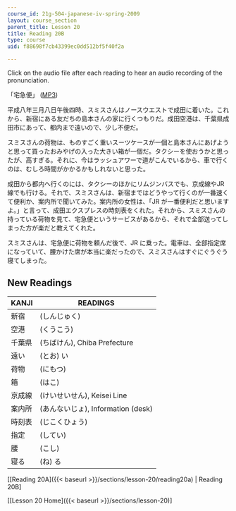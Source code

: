 ```yaml
---
course_id: 21g-504-japanese-iv-spring-2009
layout: course_section
parent_title: Lesson 20
title: Reading 20B
type: course
uid: f88698f7cb43399ec0dd512bf5f40f2a

---
```


Click on the audio file after each reading to hear an audio recording of the pronunciation.

「宅急便」 ([MP3](/coursemedia/21g-504-japanese-iv-spring-2009/1c41d46066df4371e4588595cffc8e9e_Lesson20B.mp3))

平成八年三月八日午後四時、スミスさんはノースウエストで成田に着いた。これから、新宿にある友だちの島本さんの家に行くつもりだ。成田空港は、千葉県成田市にあって、都内まで遠いので、少し不便だ。

スミスさんの荷物は、ものすごく重いスーツケースが一個と島本さんにあげようと思って買ったおみやげの入った大きい箱が一個だ。タクシーを使おうかと思ったが、高すぎる。それに、今はラッシュアワーで道がこんでいるから、車で行くのは、むしろ時間がかかるかもしれないと思った。

成田から都内へ行くのには、タクシーのほかにリムジンバスでも、京成線やJR線でも行ける。それで、スミスさんは、新宿まではどうやって行くのが一番速くて便利か、案内所で聞いてみた。案内所の女性は、「JR が一番便利だと思いますよ。」と言って、成田エクスプレスの時刻表をくれた。それから、スミスさんの持っている荷物を見て、宅急便というサービスがあるから、それで全部送ってしまった方が楽だと教えてくれた。

スミスさんは、宅急便に荷物を頼んだ後で、JR に乗った。電車は、全部指定席になっていて、腰かけた席が本当に楽だったので、スミスさんはすぐにぐうぐう寝てしまった。

New Readings
------------

| KANJI | READINGS |
| --- | --- |
| 新宿 | (しんじゅく) |
| 空港 | (くうこう) |
| 千葉県 | (ちばけん), Chiba Prefecture |
| 遠い | (とお) い |
| 荷物 | (にもつ) |
| 箱 | (はこ) |
| 京成線 | (けいせいせん), Keisei Line |
| 案内所 | (あんないじょ), Information (desk) |
| 時刻表 | (じこくひょう) |
| 指定 | (してい) |
| 腰 | (こし) |
| 寝る | (ね) る 

\[[Reading 20A]({{< baseurl >}}/sections/lesson-20/reading20a) | Reading 20B\]

\[[Lesson 20 Home]({{< baseurl >}}/sections/lesson-20)\]